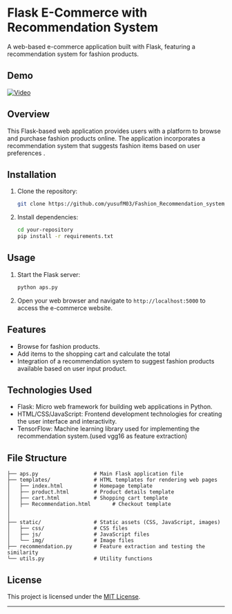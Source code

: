 # Flask E-Commerce with Recommendation System

A web-based e-commerce application built with Flask, featuring a recommendation system for fashion products.

## Demo
[![Video](https://img.youtube.com/vi/RX8n1z0c74I/0.jpg)](https://youtu.be/RX8n1z0c74I?si=K5CCQENQlpGMdCXi)

## Overview


This Flask-based web application provides users with a platform to browse and purchase fashion products online. The application incorporates a recommendation system that suggests fashion items based on user preferences .

## Installation

1. Clone the repository:
   ```bash
   git clone https://github.com/yusufM03/Fashion_Recommendation_system_WebAPP/
   ```

2. Install dependencies:
   ```bash
   cd your-repository
   pip install -r requirements.txt
   ```

## Usage

1. Start the Flask server:
   ```bash
   python aps.py
   ```

2. Open your web browser and navigate to `http://localhost:5000` to access the e-commerce website.

## Features


- Browse for fashion products.
- Add items to the shopping cart and calculate the total
- Integration of a recommendation system to suggest fashion products available based on user input product.


## Technologies Used

- Flask: Micro web framework for building web applications in Python.
- HTML/CSS/JavaScript: Frontend development technologies for creating the user interface and interactivity.
- TensorFlow: Machine learning library used for implementing the recommendation system.(used vgg16 as feature extraction)


## File Structure

```
├── aps.py                  # Main Flask application file
├── templates/              # HTML templates for rendering web pages
│   ├── index.html          # Homepage template
│   ├── product.html        # Product details template
│   ├── cart.html           # Shopping cart template
│   ├── Recommendation.html       # Checkout template
│  
│     
├── static/                 # Static assets (CSS, JavaScript, images)
│   ├── css/                # CSS files
│   ├── js/                 # JavaScript files
│   └── img/                # Image files
├── recommendation.py       # Feature extraction and testing the similarity
└── utils.py                # Utility functions
```

## License

This project is licensed under the [MIT License](LICENSE).



---
